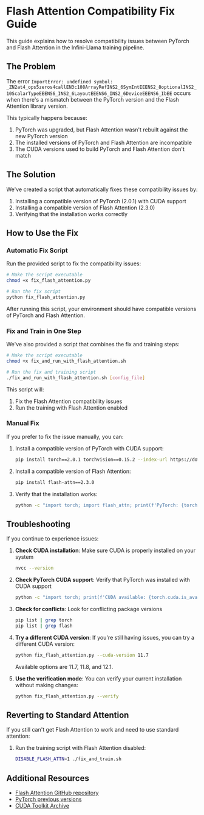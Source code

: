 # Flash Attention Compatibility Fix Guide

This guide explains how to resolve compatibility issues between PyTorch and Flash Attention in the Infini-Llama training pipeline.

## The Problem

The error `ImportError: undefined symbol: _ZN2at4_ops5zeros4callEN3c108ArrayRefINS2_6SymIntEEENS2_8optionalINS2_10ScalarTypeEEENS6_INS2_6LayoutEEENS6_INS2_6DeviceEEENS6_IbEE` occurs when there's a mismatch between the PyTorch version and the Flash Attention library version.

This typically happens because:
1. PyTorch was upgraded, but Flash Attention wasn't rebuilt against the new PyTorch version
2. The installed versions of PyTorch and Flash Attention are incompatible
3. The CUDA versions used to build PyTorch and Flash Attention don't match

## The Solution

We've created a script that automatically fixes these compatibility issues by:

1. Installing a compatible version of PyTorch (2.0.1) with CUDA support
2. Installing a compatible version of Flash Attention (2.3.0)
3. Verifying that the installation works correctly

## How to Use the Fix

### Automatic Fix Script

Run the provided script to fix the compatibility issues:

```bash
# Make the script executable
chmod +x fix_flash_attention.py

# Run the fix script
python fix_flash_attention.py
```

After running this script, your environment should have compatible versions of PyTorch and Flash Attention.

### Fix and Train in One Step

We've also provided a script that combines the fix and training steps:

```bash
# Make the script executable
chmod +x fix_and_run_with_flash_attention.sh

# Run the fix and training script
./fix_and_run_with_flash_attention.sh [config_file]
```

This script will:
1. Fix the Flash Attention compatibility issues
2. Run the training with Flash Attention enabled

### Manual Fix

If you prefer to fix the issue manually, you can:

1. Install a compatible version of PyTorch with CUDA support:
   ```bash
   pip install torch==2.0.1 torchvision==0.15.2 --index-url https://download.pytorch.org/whl/cu118
   ```

2. Install a compatible version of Flash Attention:
   ```bash
   pip install flash-attn==2.3.0
   ```

3. Verify that the installation works:
   ```bash
   python -c "import torch; import flash_attn; print(f'PyTorch: {torch.__version__}, Flash Attention: {flash_attn.__version__}')"
   ```

## Troubleshooting

If you continue to experience issues:

1. **Check CUDA installation**: Make sure CUDA is properly installed on your system
   ```bash
   nvcc --version
   ```

2. **Check PyTorch CUDA support**: Verify that PyTorch was installed with CUDA support
   ```bash
   python -c "import torch; print(f'CUDA available: {torch.cuda.is_available()}')"
   ```

3. **Check for conflicts**: Look for conflicting package versions
   ```bash
   pip list | grep torch
   pip list | grep flash
   ```

4. **Try a different CUDA version**: If you're still having issues, you can try a different CUDA version:
   ```bash
   python fix_flash_attention.py --cuda-version 11.7
   ```
   Available options are 11.7, 11.8, and 12.1.

5. **Use the verification mode**: You can verify your current installation without making changes:
   ```bash
   python fix_flash_attention.py --verify
   ```

## Reverting to Standard Attention

If you still can't get Flash Attention to work and need to use standard attention:

1. Run the training script with Flash Attention disabled:
   ```bash
   DISABLE_FLASH_ATTN=1 ./fix_and_train.sh
   ```

## Additional Resources

- [Flash Attention GitHub repository](https://github.com/Dao-AILab/flash-attention)
- [PyTorch previous versions](https://pytorch.org/get-started/previous-versions/)
- [CUDA Toolkit Archive](https://developer.nvidia.com/cuda-toolkit-archive)
